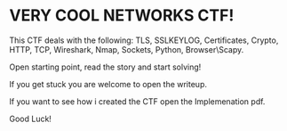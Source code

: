 # VERY COOL NETWORKS CTF!

This CTF deals with the following: 
TLS, SSLKEYLOG, Certificates, Crypto, HTTP, TCP, Wireshark, Nmap, Sockets, Python, Browser\Scapy.

Open starting point, read the story and start solving!

If you get stuck you are welcome to open the writeup.

If you want to see how i created the CTF open the Implemenation pdf.

Good Luck!

